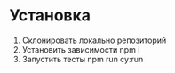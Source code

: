 # Установка

1. Склонировать локально репозиторий
2. Установить зависимости npm i
3. Запустить тесты npm run cy:run